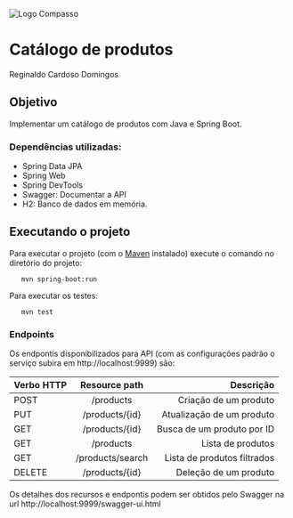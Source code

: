 ![Logo Compasso](https://compasso.com.br/wp-content/uploads/2020/07/LogoCompasso-Negativo.png)

# Catálogo de produtos
Reginaldo Cardoso Domingos


## Objetivo
 Implementar um catálogo de produtos com Java e Spring Boot.

### Dependências utilizadas:
- Spring Data JPA
- Spring Web
- Spring DevTools
- Swagger: Documentar a API
- H2: Banco de dados em memória.


## Executando o projeto

Para executar o projeto (com o [Maven](https://maven.apache.org/) instalado) execute o comando no diretório do projeto: 

```
   mvn spring-boot:run
```

Para executar os testes:
```
   mvn test
```
### Endpoints

Os endpontis disponibilizados para API (com as configurações padrão o serviço subira em http://localhost:9999) são: 

| Verbo HTTP  |  Resource path    |           Descrição           |
|-------------|:-----------------:|------------------------------:|
| POST        |  /products        |   Criação de um produto       |
| PUT         |  /products/{id}   |   Atualização de um produto   |
| GET         |  /products/{id}   |   Busca de um produto por ID  |
| GET         |  /products        |   Lista de produtos           |
| GET         |  /products/search |   Lista de produtos filtrados |
| DELETE      |  /products/{id}   |   Deleção de um produto       |

Os detalhes dos recursos e endpontis podem ser obtidos pelo Swagger na url http://localhost:9999/swagger-ui.html

